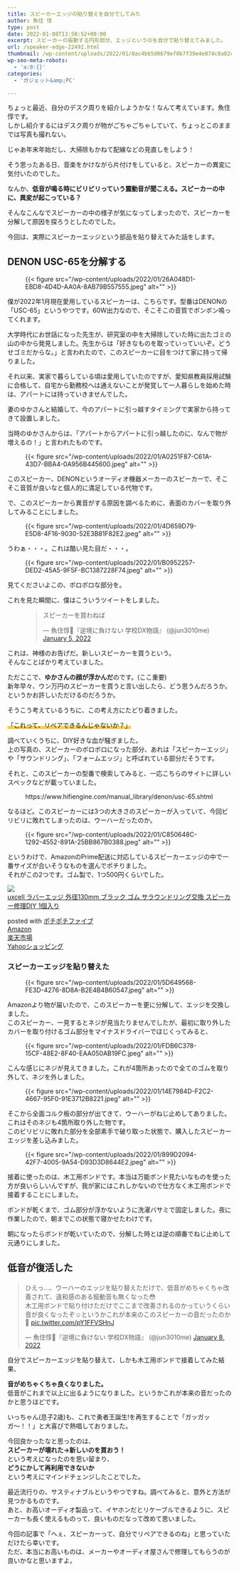 ```yaml
---
title: スピーカーエッジの貼り替えを自分でしてみた
author: 魚住 惇
type: post
date: 2022-01-08T13:58:52+00:00
excerpt: スピーカーの振動する円形部分、エッジというのを自分で貼り替えてみました。
url: /speaker-edge-22492.html
thumbnail: /wp-content/uploads/2022/01/8ac4bb5d0b79ef0b7f39e4e074c8a02c.jpg
wp-seo-meta-robots:
  - 'a:0:{}'
categories:
  - 'ガジェット&amp;PC'

---
```

ちょっと最近、自分のデスク周りを紹介しようかな！なんて考えています。魚住惇です。  
しかし紹介するにはデスク周りが物がごちゃごちゃしていて、ちょっとこのままでは写真も撮れない。

じゃあ年末年始だし、大掃除もかねて配線などの見直しをしよう！

そう思ったある日、音楽をかけながら片付けをしていると、スピーカーの異変に気付いたのでした。

なんか、**低音が鳴る時にビリビリっていう震動音が聞こえる。スピーカーの中に、異変が起こっている？**

そんなこんなでスピーカーの中の様子が気になってしまったので、スピーカーを分解して原因を探ろうとしたのでした。

今回は、実際にスピーカーエッジという部品を貼り替えてみた話をします。

## DENON USC-65を分解する
<figure class="wp-block-image">

{{< figure src="/wp-content/uploads/2022/01/26A048D1-EBD8-4D4D-AA0A-8AB79B557555.jpeg" alt="" >}} </figure> 

僕が2022年1月現在愛用しているスピーカーは、こちらです。型番はDENONの「USC-65」というやつです。60W出力なので、そこそこの音質でボンボン鳴ってくれます。

大学時代にお世話になった先生が、研究室の中を大掃除していた時に出たゴミの山の中から発見しました。先生からは「好きなものを取っていっていいぞ。どうせゴミだからな。」と言われたので、このスピーカーに目をつけて家に持って帰りました。

それ以来、実家で暮らしている頃は愛用していたのですが、愛知県教員採用試験に合格して、自宅から勤務校へは通えないことが発覚して一人暮らしを始めた時は、アパートには持っていきませんでした。

妻のゆかさんと結婚して、今のアパートに引っ越すタイミングで実家から持ってきて設置しました。

当時のゆかさんからは、「アパートからアパートに引っ越したのに、なんで物が増えるの！」と言われたものです。
<figure class="wp-block-image">

{{< figure src="/wp-content/uploads/2022/01/A0251F87-C61A-43D7-BBA4-0A956B445600.jpeg" alt="" >}} </figure> 

このスピーカー、DENONというオーディオ機器メーカーのスピーカーで、そこそこ音質が良いなと個人的に満足している代物です。

で、このスピーカーから異音がする原因を調べるために、表面のカバーを取り外してみることにしました。
<figure class="wp-block-image">

{{< figure src="/wp-content/uploads/2022/01/4D659D79-E5D8-4F16-9030-52E3B81F82E2.jpeg" alt="" >}} </figure> 

うわぁ・・・。これは酷い見た目だ・・・。
<figure class="wp-block-image">

{{< figure src="/wp-content/uploads/2022/01/B0952257-DED2-45A5-9F5F-BC1387228F74.jpeg" alt="" >}} </figure> 

見てくださいよこの、ボロボロな部分を。

これを見た瞬間に、僕はこういうツイートをしました。<figure class="wp-block-embed is-type-rich is-provider-twitter wp-block-embed-twitter">

<div class="wp-block-embed__wrapper">
  <blockquote class="twitter-tweet" data-width="500" data-dnt="true">
    <p lang="ja" dir="ltr">
      スピーカーを買わねば
    </p>&mdash; 魚住惇📖『逆境に負けない 学校DX物語』 (@jun3010me) 
    <a href="https://twitter.com/jun3010me/status/1478625445147201536?ref_src=twsrc%5Etfw">January 5, 2022</a>
  </blockquote>
</div></figure> 

これは、神様のお告げだ。新しいスピーカーを買うという。  
そんなことばかり考えていました。

ただここで、**ゆかさんの顔が浮かんだ**のです。(ここ重要)  
新年早々、ウン万円のスピーカーを買うと言い出したら、どう思うんだろうか。  
というかお許しいただけるのだろうか。

そうこう考えているうちに、この考え方にたどり着きました。

<span data-color="#fcb900" style="background: linear-gradient(transparent 60%,rgba(252, 185, 0, 0.7) 0);" class="vk_highlighter">「これって、リペアできるんじゃないか？」</span>

調べていくうちに、DIY好きな血が騒ぎました。  
上の写真の、スピーカーのボロボロになった部分、あれは「スピーカーエッジ」や「サウンドリング」、「フォームエッジ」と呼ばれている部分だそうです。

それと、このスピーカーの型番で検索してみると、一応こちらのサイトに詳しいスペックなどが載っていました。<figure class="wp-block-embed is-type-rich is-provider-wp-oembed-blog-card wp-block-embed-wp-oembed-blog-card">

<div class="wp-block-embed__wrapper">
  https://www.hifiengine.com/manual_library/denon/usc-65.shtml
</div></figure> 

なるほど。このスピーカーには3つの大きさのスピーカーが入っていて、今回ビリビリに敗れてしまったのは、ウーハーだったのか。
<figure class="wp-block-image">

{{< figure src="/wp-content/uploads/2022/01/C850648C-1292-4552-891A-25BB867B0388.jpeg" alt="" >}} </figure> 

というわけで、AmazonのPrime配送に対応しているスピーカーエッジの中で一番サイズが合いそうなものを選んでポチりました。  
それがこの2つです。ゴム製で、1つ500円くらいでした。

<div class="cstmreba">
  <div class="kaerebalink-box">
    <div class="kaerebalink-image">
      <a href="https://www.amazon.co.jp/dp/B07SR8QPRK?tag=jun3010me-22&#038;linkCode=ogi&#038;th=1&#038;psc=1" target="_blank" rel="noopener"><img decoding="async" src="https://m.media-amazon.com/images/I/31jqTcPmEyL._SL160_.jpg" style="border: none;" /></a>
    </div>
    <div class="kaerebalink-info">
      <div class="kaerebalink-name">
        <a href="https://www.amazon.co.jp/dp/B07SR8QPRK?tag=jun3010me-22&#038;linkCode=ogi&#038;th=1&#038;psc=1" target="_blank" rel="noopener">uxcell ラバーエッジ 外径130mm ブラック ゴム サラウンドリング交換 スピーカー修理DIY 1個入り</a></p>
        <div class="kaerebalink-powered-date">
          posted with <a href="http://jun3010.me/pochipochi5.php" rel="nofollow noopener" target="_blank">ポチポチファイブ</a>
        </div>
      </div>
      <div class="kaerebalink-link1">
        <div class="shoplinkamazon">
          <a href="https://www.amazon.co.jp/gp/search?keywords=uxcell ラバーエッジ&#038;tag=jun3010me-22" target="_blank" rel="noopener">Amazon</a>
        </div>
        <div class="shoplinkrakuten">
          <a href="https://hb.afl.rakuten.co.jp/hgc/10ef1d94.c90f9829.10ef1d95.53606a39/?pc=https%3A%2F%2Fsearch.rakuten.co.jp%2Fsearch%2Fmall%2Fuxcell ラバーエッジ%2F-%2Ff.1-p.1-s.1-sf.0-st.A-v.2%3Fx%3D0%26scid%3Daf_ich_link_urltxt%26m%3Dhttp%3A%2F%2Fm.rakuten.co.jp%2F" target="_blank" rel="noopener">楽天市場</a>
        </div>
        <div class="shoplinkyahoo">
          <a href="https://ck.jp.ap.valuecommerce.com/servlet/referral?sid=3040825&pid=884909937&vc_url=http%3A%2F%2Fsearch.shopping.yahoo.co.jp%2Fsearch%3Fp%3Duxcell ラバーエッジ "vcptn=kaereba" target="_blank" >Yahooショッピング<img decoding="async" loading="lazy" src="//ad.jp.ap.valuecommerce.com/servlet/gifbanner?sid=3040825&#038;pid=884909937" height="1" width="1" border="0" /></a>
        </div>
      </div>
    </div>
    <div class="booklink-footer">
    </div>
  </div>
</div>

### スピーカーエッジを貼り替えた
<figure class="wp-block-image">

{{< figure src="/wp-content/uploads/2022/01/5D649568-FE3D-4276-8D8A-B2E4B4B60547.jpeg" alt="" >}} </figure> 

Amazonより物が届いたので、このスピーカーを更に分解して、エッジを交換しました。  
このスピーカー、一見するとネジが見当たりませんでしたが、最初に取り外したカバーを取り付けるゴム部分をマイナスドライバーでほじくってみると、
<figure class="wp-block-image">

{{< figure src="/wp-content/uploads/2022/01/FDB6C378-15CF-48E2-8F40-EAA050AB19FC.jpeg" alt="" >}} </figure> 

こんな感じにネジが見えてきました。これが4箇所あったので全てのゴムを取り外して、ネジを外しました。
<figure class="wp-block-image">

{{< figure src="/wp-content/uploads/2022/01/14E7984D-F2C2-4667-95F0-91E3712B8221.jpeg" alt="" >}} </figure> 

そこから全面コルク板の部分が出てきて、ウーハーがねじ止めしてありました。これはそのネジも4箇所取り外した物です。  
このビリビリに敗れた部分を全部素手で破り取った状態で、購入したスピーカーエッジを差し込みました。
<figure class="wp-block-image">

{{< figure src="/wp-content/uploads/2022/01/899D2094-42F7-4005-9A54-D93D3D8644E2.jpeg" alt="" >}} </figure> 

接着に使ったのは、木工用ボンドです。本当は万能ボンド見たいなものを使った方が良いらしいんですが、我が家にはこれしかないので仕方なく木工用ボンドで接着することにしました。

ボンドが乾くまで、ゴム部分が浮かないように洗濯バサミで固定しました。夜に作業したので、朝までこの状態で寝かせたわけです。

朝になったらボンドが乾いていたので、分解した時とは逆の順番でねじ止めして元通りにしました。

## 低音が復活した<figure class="wp-block-embed is-type-rich is-provider-twitter wp-block-embed-twitter">

<div class="wp-block-embed__wrapper">
  <blockquote class="twitter-tweet" data-width="500" data-dnt="true">
    <p lang="ja" dir="ltr">
      ひえっ…、ウーハーのエッジを貼り替えただけで、低音がめちゃくちゃ改善されて、違和感のある振動音も無くなった😳<br />木工用ボンドで貼り付けただけでここまで改善されるのかっていうくらい音が良くなったぞ☺️というかこれが本来のこのスピーカーの音だったのか🤭 <a href="https://t.co/pY1FFVSHnJ">pic.twitter.com/pY1FFVSHnJ</a>
    </p>&mdash; 魚住惇📖『逆境に負けない 学校DX物語』 (@jun3010me) 
    <a href="https://twitter.com/jun3010me/status/1479642922203348992?ref_src=twsrc%5Etfw">January 8, 2022</a>
  </blockquote>
</div></figure> 

自分でスピーカーエッジを貼り替えて、しかも木工用ボンドで接着してみた結果、

**音がめちゃくちゃ良くなりました。**  
低音がこれまで以上に出るようになりました。というかこれが本来の音だったのかと思うほどです。

いっちゃん(息子2歳)も、これで勇者王誕生!を再生することで「ガッガッガ〜！！」と大喜びで熱唱しておりました。

今回良かったなと思ったのは、  
**スピーカーが壊れた→新しいのを買おう！**  
という考えになったのを思い留まり、  
**どうにかして再利用できないか**  
という考えにマインドチェンジしたことでした。

最近流行りの、サスティナブルというやつですね。調べてみると、意外と方法が見つかるものです。  
あと、お高いオーディオ製品って、イヤホンだとリケーブルできるように、スピーカーも長く使えるものって、良いものだなって改めて思いました。

今回の記事で「へぇ、スピーカーって、自分でリペアできるのね」と思っていただけたら幸いです。  
ただ、本当にお高いものは、メーカーやオーディオ屋さんで修理してもらうのが良いかなと思いますよ。